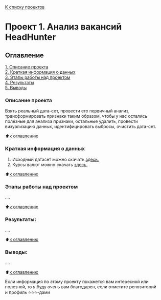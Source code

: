 [К списку проектов](https://github.com/zamirich/SF-Part-1#my-data-science-projects)

# Проект 1. Анализ вакансий HeadHunter

## Оглавление  
[1. Описание проекта](https://github.com/zamirich/SF-Part-1/tree/main/project_1/README.md#Описание-проекта)  
[2. Краткая информация о данных](https://github.com/zamirich/SF-Part-1/tree/main/project_1/README.md#Краткая-информация-о-данных)  
[3. Этапы работы над проектом](https://github.com/zamirich/SF-Part-1/tree/main/project_1/README.md#Этапы-работы-над-проектом)  
[4. Результаты](https://github.com/zamirich/SF-Part-1/tree/main/project_1/README.md#Результаты)    
[5. Выводы](https://github.com/zamirich/SF-Part-1/tree/main/project_1/README.md#Выводы) 

### Описание проекта    
Взять реальный дата-сет, провести его первичный анализ, трансформировать признаки таким образом, чтобы у нас остались полезные для анализа признаки, остальные удалить, провести визуализацию данных, идентифицировать выбросы, очистить дата-сет.

:arrow_up:[к оглавлению](https://github.com/zamirich/SF-Part-1/tree/main/project_1/README.md#Оглавление)

### Краткая информация о данных
1. Исходный датасет можно скачать [здесь.](https://drive.google.com/file/d/1XDQjhZ8FFdp81Rbg5WaGvH8HqZXlfYrP/view?usp=sharing)
2. Курсы валют можно скачать [здесь.](https://drive.google.com/file/d/1MAl1CQ5w7DM8El4DiMzhRw6BPVRb_s55/view?usp=sharing)
  
:arrow_up:[к оглавлению](https://github.com/zamirich/SF-Part-1/tree/main/project_1/README.md#оглавление)


### Этапы работы над проектом  
....

:arrow_up:[к оглавлению](https://github.com/zamirich/SF-Part-1/tree/main/project_1/README.md#оглавление)


### Результаты:  
....

:arrow_up:[к оглавлению](https://github.com/zamirich/SF-Part-1/tree/main/project_1/README.md#оглавление)


### Выводы:  
....

:arrow_up:[к оглавлению](https://github.com/zamirich/SF-Part-1/tree/main/project_1/README.md#оглавление)


Если информация по этому проекту покажется вам интересной или полезной, то я буду очень вам благодарен, если отметите репозиторий и профиль ⭐️⭐️⭐️-дами
